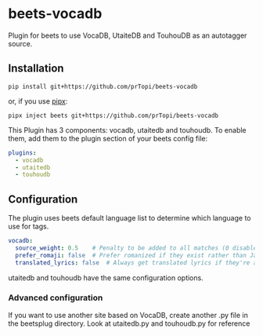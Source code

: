 # beets-vocadb

Plugin for beets to use VocaDB, UtaiteDB and TouhouDB as an autotagger source.

## Installation

```Shell
pip install git+https://github.com/prTopi/beets-vocadb
```

or, if you use [pipx](https://pipx.pypa.io):

```Shell
pipx inject beets git+https://github.com/prTopi/beets-vocadb
```

This Plugin has 3 components: vocadb, utaitedb and touhoudb.
To enable them, add them to the plugin section of your beets config file:

```yaml
plugins:
  - vocadb
  - utaitedb
  - touhoudb
```

## Configuration

The plugin uses beets default language list to determine which language to use
for tags.

```yaml
vocadb:
  source_weight: 0.5    # Penalty to be added to all matches (0 disabled, 1 highest)
  prefer_romaji: false  # Prefer romanized if they exist rather than Japanese
  translated_lyrics: false  # Always get translated lyrics if they're available
```

utaitedb and touhoudb have the same configuration options.

### Advanced configuration

If you want to use another site based on VocaDB, create another .py file in the beetsplug directory.
Look at utaitedb.py and touhoudb.py for reference
